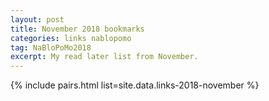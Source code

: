 ```yaml
---
layout: post
title: November 2018 bookmarks
categories: links nablopomo
tag: NaBloPoMo2018
excerpt: My read later list from November.
---
```


{% include pairs.html list=site.data.links-2018-november %}
